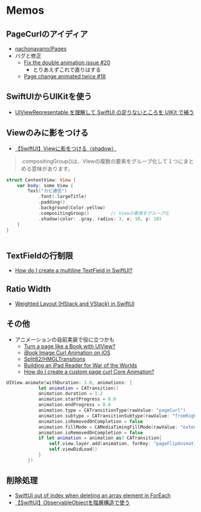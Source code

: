 #  Memos
## PageCurlのアイディア
- [nachonavarro/Pages](https://github.com/nachonavarro/Pages)
- バグと修正
    - [Fix the double animation issue \#20](https://github.com/nachonavarro/Pages/pull/20/files)
        - とりあえずこれで直りはする
    - [Page change animated twice \#18](https://github.com/nachonavarro/Pages/issues/18)

## SwiftUIからUIKitを使う
- [UIViewRepresentable を理解して SwiftUI の足りないところを UIKit で補う](https://qiita.com/maiyama18/items/e36608af7e39f81af01c#coordinator)

## Viewのみに影をつける
- [【SwiftUI】Viewに影をつける（shadow）](https://capibara1969.com/2017/)

>.compositingGroup()は、VIewの複数の要素をグループ化して１つにまとめる意味があります。

```swift 
struct ContentView: View {
    var body: some View {
        Text("カピ通信")
            .font(.largeTitle)
            .padding()
            .background(Color.yellow)
            .compositingGroup()        // Viewの要素をグループ化
            .shadow(color: .gray, radius: 3, x: 10, y: 10)
    }
}
 
```

## TextFieldの行制限
- [How do I create a multiline TextField in SwiftUI?](https://stackoverflow.com/questions/56471973/how-do-i-create-a-multiline-textfield-in-swiftui)

## Ratio Width
- [Weighted Layout \(HStack and VStack\) in SwiftUI](https://swiftuirecipes.com/blog/weighted-layout-hstack-and-vstack-in-swiftui)

## その他
- アニメーションの自前実装で役に立つかも
    - [Turn a page like a Book with UIView?](https://stackoverflow.com/questions/477078/turn-a-page-like-a-book-with-uiview)
    - [iBook Image Curl Animation on iOS](https://stackoverflow.com/questions/39222887/ibook-image-curl-animation-on-ios)
    - [Split82/HMGLTransitions](https://github.com/Split82/HMGLTransitions/tree/master/Classes)
    - [Building an iPad Reader for War of the Worlds](https://code.tutsplus.com/tutorials/building-an-ipad-reader-for-emwar-of-the-worldsem--mobile-7406)
    - [How do I create a custom page curl Core Animation?](https://stackoverflow.com/questions/1489061/how-do-i-create-a-custom-page-curl-core-animation)
    
```swift
UIView.animate(withDuration: 1.0, animations: {
            let animation = CATransition()
            animation.duration = 1.2
            animation.startProgress = 0.0
            animation.endProgress = 0.6
            animation.type = CATransitionType(rawValue: "pageCurl")
            animation.subtype = CATransitionSubtype(rawValue: "fromRight")
            animation.isRemovedOnCompletion = false
            animation.fillMode = CAMediaTimingFillMode(rawValue: "extended")
            animation.isRemovedOnCompletion = false
            if let animation = animation as? CATransition{
                self.view.layer.add(animation, forKey: "pageFlipAnimation")
                self.viewDidLoad()
            }
        })
```

## 削除処理
- [SwiftUI out of index when deleting an array element in ForEach](https://stackoverflow.com/questions/61430999/swiftui-out-of-index-when-deleting-an-array-element-in-foreach)
- [【SwiftUI】ObservableObjectを階層構造で使う](https://capibara1969.com/3598/)
